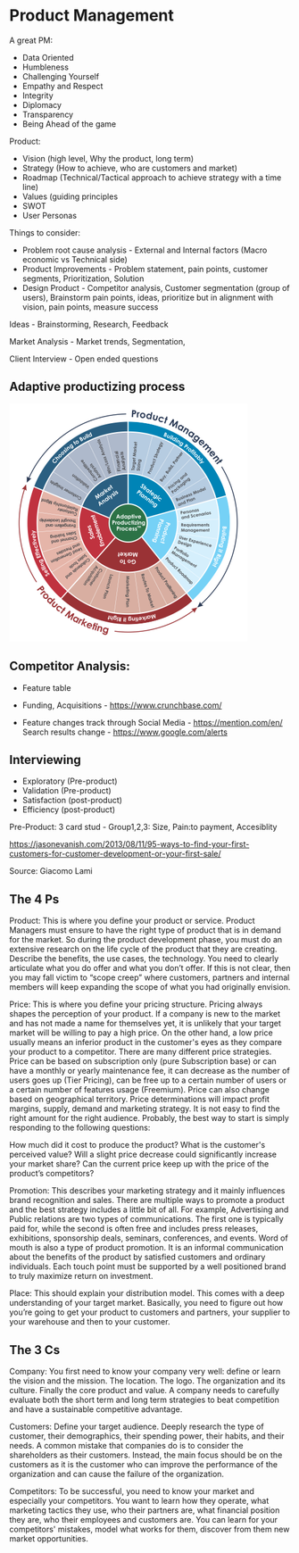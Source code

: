 # Product Management

A great PM:

- Data Oriented
- Humbleness
- Challenging Yourself
- Empathy and Respect
- Integrity
- Diplomacy
- Transparency
- Being Ahead of the game

Product: 

- Vision (high level, Why the product, long term)
- Strategy (How to achieve, who are customers and market)
- Roadmap (Technical/Tactical approach to achieve strategy with a time line)
- Values (guiding principles
- SWOT
- User Personas

Things to consider:
- Problem root cause analysis - External and Internal factors (Macro economic vs Technical side) 
- Product Improvements - Problem statement, pain points, customer segments, Prioritization, Solution
- Design Product - Competitor analysis, Customer segmentation (group of users), Brainstorm pain points, ideas, prioritize but in alignment with vision, pain points, measure success



Ideas - Brainstorming, Research, Feedback

Market Analysis - Market trends, Segmentation, 

Client Interview - Open ended questions

## Adaptive productizing process

![Product](https://github.com/IamVigneshC/ProductManagement/blob/main/Productizing-Process-1.png)


## Competitor Analysis:

- Feature table

- Funding, Acquisitions - https://www.crunchbase.com/

- Feature changes track through Social Media - https://mention.com/en/
  Search results change - https://www.google.com/alerts


## Interviewing

- Exploratory (Pre-product)
- Validation (Pre-product)
- Satisfaction (post-product)
- Efficiency (post-product)

Pre-Product: 3 card stud - Group1,2,3: Size, Pain:to payment, Accesiblity

https://jasonevanish.com/2013/08/11/95-ways-to-find-your-first-customers-for-customer-development-or-your-first-sale/



Source: Giacomo Lami

## The 4 Ps

Product: This is where you define your product or service. Product Managers must ensure to have the right type of product that is in demand for the market. So during the product development phase, you must do an extensive research on the life cycle of the product that they are creating. Describe the benefits, the use cases, the technology. You need to clearly articulate what you do offer and what you don’t offer. If this is not clear, then you may fall victim to “scope creep” where customers, partners and internal members will keep expanding the scope of what you had originally envision.

Price: This is where you define your pricing structure.  Pricing always shapes the perception of your product.  If a company is new to the market and has not made a name for themselves yet, it is unlikely that your target market will be willing to pay a high price. On the other hand, a low price usually means an inferior product in the customer's eyes as they compare your product to a competitor. There are many different price strategies. Price can be based on subscription only (pure Subscription base) or can have a monthly or yearly maintenance fee, it can decrease as the number of users goes up (Tier Pricing), can be free up to a certain number of users or a certain number of features usage (Freemium). Price can also change based on geographical territory. Price determinations will impact profit margins, supply, demand and marketing strategy. It is not easy to find the right amount for the right audience. Probably, the best way to start is simply responding to the following questions:

 How much did it cost to produce the product?
What is the customer's perceived value?
Will a slight price decrease could significantly increase your market share?
Can the current price keep up with the price of the product’s competitors?
 

Promotion: This describes your marketing strategy and it mainly influences brand recognition and sales. There are multiple ways to promote a product and the best strategy includes a little bit of all. For example, Advertising and Public relations are two types of communications. The first one is typically paid for, while the second is often free and includes  press releases, exhibitions, sponsorship deals, seminars, conferences, and events. Word of mouth is also a type of product promotion. It is an informal communication about the benefits of the product by satisfied customers and ordinary individuals. Each touch point must be supported by a well positioned brand to truly maximize return on investment.

Place: This should explain your distribution model. This comes with a deep understanding of your target market. Basically, you need to figure out how you’re going to get your product to customers and partners, your supplier to your warehouse and then to your customer.

## The 3 Cs

Company: You first need to know your company very well: define or learn the vision and the mission. The location. The logo. The organization and its culture. Finally the core product and value. A company needs to carefully evaluate both the short term and long term strategies to beat competition and have a sustainable competitive advantage.

Customers: Define your target audience. Deeply research the type of customer, their demographics, their spending power, their habits, and their needs. A common mistake that companies do is to consider the shareholders as their customers. Instead, the main focus should be on the customers as it is the customer who can improve the performance of the organization and can cause the failure of the organization.

Competitors: To be successful, you need to know your market and especially your competitors. You want to learn how they operate, what marketing tactics they use, who their partners are, what financial position they are, who their employees and customers are. You can learn for your competitors' mistakes, model what works for them, discover from them new market opportunities.


